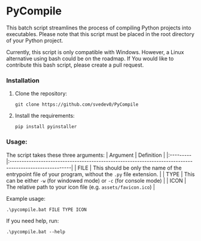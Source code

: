 # PyCompile

This batch script streamlines the process of compiling Python projects into executables. Please note that this script must be placed in the root directory of your Python project.

Currently, this script is only compatible with Windows. However, a Linux alternative using bash could be on the roadmap. If You would like to contribute this bash script, please create a pull request.

### Installation
1. Clone the repository:
    ```
    git clone https://github.com/svedev0/PyCompile
    ```
2. Install the requirements:
    ```
    pip install pyinstaller
    ```

### Usage:
The script takes these three arguments:
| Argument | Definition                                                                                             |
|:---------|:-------------------------------------------------------------------------------------------------------|
| FILE     | This should be only the name of the entrypoint file of your program, without the `.py` file extension. |
| TYPE     | This can be either `-w` (for windowed mode) or `-c` (for console mode)                                 |
| ICON     | The relative path to your icon file (e.g. `assets/favicon.ico`)                                        |

Example usage:
```
.\pycompile.bat FILE TYPE ICON
```

If you need help, run:
```
.\pycompile.bat --help
```
